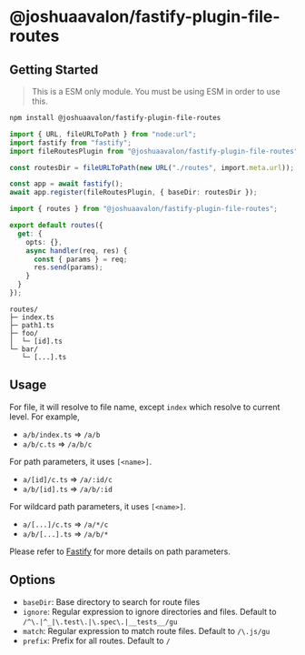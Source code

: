 # @joshuaavalon/fastify-plugin-file-routes

## Getting Started

> This is a ESM only module. You must be using ESM in order to use this.

```sh
npm install @joshuaavalon/fastify-plugin-file-routes
```

```ts
import { URL, fileURLToPath } from "node:url";
import fastify from "fastify";
import fileRoutesPlugin from "@joshuaavalon/fastify-plugin-file-routes";

const routesDir = fileURLToPath(new URL("./routes", import.meta.url));

const app = await fastify();
await app.register(fileRoutesPlugin, { baseDir: routesDir });
```

```ts
import { routes } from "@joshuaavalon/fastify-plugin-file-routes";

export default routes({
  get: {
    opts: {},
    async handler(req, res) {
      const { params } = req;
      res.send(params);
    }
  }
});
```

```
routes/
├─ index.ts
├─ path1.ts
├─ foo/
│  └─ [id].ts
└─ bar/
   └─ [...].ts
```

## Usage

For file, it will resolve to file name, except `index` which resolve to current level. For example,

- `a/b/index.ts` => `/a/b`
- `a/b/c.ts` => `/a/b/c`

For path parameters, it uses `[<name>]`.

- `a/[id]/c.ts` => `/a/:id/c`
- `a/b/[id].ts` => `/a/b/:id`

For wildcard path parameters, it uses `[<name>]`.

- `a/[...]/c.ts` => `/a/*/c`
- `a/b/[...].ts` => `/a/b/*`

Please refer to [Fastify](https://fastify.dev/docs/latest/Reference/Routes/#url-building) for more details on path parameters.

## Options

- `baseDir`: Base directory to search for route files
- `ignore`: Regular expression to ignore directories and files. Default to `/^\.|^_|\.test\.|\.spec\.|__tests__/gu`
- `match`: Regular expression to match route files. Default to `/\.js/gu`
- `prefix`: Prefix for all routes. Default to `/`
